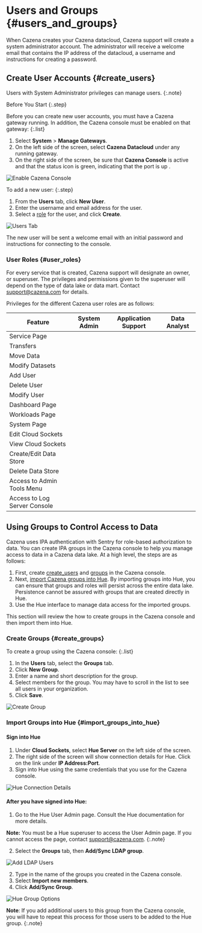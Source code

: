 
# Users and Groups {#users_and_groups}

When Cazena creates your Cazena datacloud, Cazena support will create a system administrator account. The administrator will receive a welcome email that contains the IP address of the datacloud, a username and instructions for creating a password.

## Create User Accounts {#create_users}

Users with System Administrator privileges can manage users. 
{:.note}

Before You Start
{:.step}

Before you can create new user accounts, you must have a Cazena gateway running. In addition, the Cazena console must be enabled on that gateway:
{:.list}

1. Select __System__ > __Manage Gateways__. 
1. On the left side of the screen, select __Cazena Datacloud__ under any running gateway.
1. On the right side of the screen, be sure that __Cazena Console__ is active and that the status icon is green, indicating that the port is up .

  ![ Enable Cazena Console ](assets/documentation/users/enable_cazena_console.png "Enable Cazena Console")  

To add a new user:
{:.step}

1. From the __Users__ tab,  click __New User__.
1. Enter the username and email address for the user.
1. Select a [role](#user_roles) for the user, and click __Create__.

![ Users Tab ](assets/documentation/users/users_tab.png "Users Tab")  


The new user will be sent a welcome email with an initial password and instructions for connecting to the console.  

### User Roles {#user_roles}
For every service that is created, Cazena support will designate an owner, or superuser. The privileges and permissions given to the superuser will depend on the type of data lake or data mart. Contact support@cazena.com for details. 

Privileges for the different Cazena user roles are as follows:


| Feature             | System Admin                         | Application Support                  | Data Analyst                         |
|----------------------------|:------------------------------------:|:------------------------------------:|:------------------------------------:|
| Service Page               | <span class="icon-checkmark"></span> | <span class="icon-checkmark"></span> | <span class="icon-checkmark"></span> |
| Transfers                  | <span class="icon-checkmark"></span> | <span class="icon-checkmark"></span> | <span class="icon-checkmark"></span> |
| Move Data                  | <span class="icon-checkmark"></span> |    | |
| Modify Datasets            | <span class="icon-checkmark"></span> |      |      |
| Add User                   | <span class="icon-checkmark"></span> |      |      |
| Delete User                | <span class="icon-checkmark"></span> |      |      |
| Modify User                | <span class="icon-checkmark"></span> |      |      |
| Dashboard Page             | <span class="icon-checkmark"></span> | <span class="icon-checkmark"></span> | <span class="icon-checkmark"></span> |
| Workloads Page             | <span class="icon-checkmark"></span> | <span class="icon-checkmark"></span> | <span class="icon-checkmark"></span> |
| System Page                | <span class="icon-checkmark"></span> | <span class="icon-checkmark"></span> | <span class="icon-checkmark"></span> |
| Edit Cloud Sockets         | <span class="icon-checkmark"></span> |      |      |
| View Cloud Sockets         | <span class="icon-checkmark"></span> | <span class="icon-checkmark"></span> | <span class="icon-checkmark"></span> |
| Create/Edit Data Store     | <span class="icon-checkmark"></span> | <span class="icon-checkmark"></span> |      |
| Delete Data Store          | <span class="icon-checkmark"></span> | <span class="icon-checkmark"></span> |      |
| Access to Admin Tools Menu | <span class="icon-checkmark"></span> |      |      | 
| Access to Log Server Console | <span class="icon-checkmark"></span> |      |      |



## Using Groups to Control Access to Data

Cazena uses IPA authentication with Sentry for role-based authorization to data. You can create IPA groups in the Cazena console to help you manage access to data in a Cazena data lake. At a high level, the steps are as follows:

1.	First, create [create_users](#users) and [groups](#create_groups) in the Cazena console.
1.	Next, [import Cazena groups into Hue](#import_groups_into_hue). By importing groups into Hue, you can ensure that groups and roles will persist across the entire data lake. Persistence cannot be assured with groups that are created directly in Hue.
3.	Use the Hue interface to manage data access for the imported groups.

This section will review the how to create groups in the Cazena console and then import them into Hue.

### Create Groups {#create_groups}
To create a group using the Cazena console:
{:.list}

1. In the __Users__ tab, select the __Groups__ tab.
1. Click __New Group__.
1. Enter a name and short description for the group.
1. Select members for the group. You may have to scroll in the list to see all users in your organization.
1. Click __Save__.

![ Create Group ](assets/documentation/users/create_group.png "Create Group")  


### Import Groups into Hue {#import_groups_into_hue}

#### Sign into Hue

1. Under __Cloud Sockets__, select __Hue Server__ on the left side of the screen.
1. The right side of the screen will show connection details for Hue. Click on the link under __IP Address:Port__.
1. Sign into Hue using the same credentials that you use for the Cazena console.

![ Hue Connection Details ](assets/documentation/users/hue_connection_details.png "Hue Connection Details")

#### After you have signed into Hue:

1. Go to the Hue User Admin page. Consult the Hue documentation for more details.

  __Note:__  You must be a Hue superuser to access the User Admin page. If you cannot access the page, contact support@cazena.com.
  {:.note}
  
2. Select the __Groups__ tab, then __Add/Sync LDAP group__.

  ![ Add LDAP Users ](assets/documentation/users/hue_add_groups.png "Add LDAP Users")  

2. Type in the name of the groups you created in the Cazena console. 
3. Select __Import new members__.
4. Click __Add/Sync Group__.

  ![ Hue Group Options ](assets/documentation/users/create_hue_group.png "Hue Group Options")

__Note__: If you add additional users to this group from the Cazena console, you will have to repeat this process for those users to be added to the Hue group.
{:.note}
